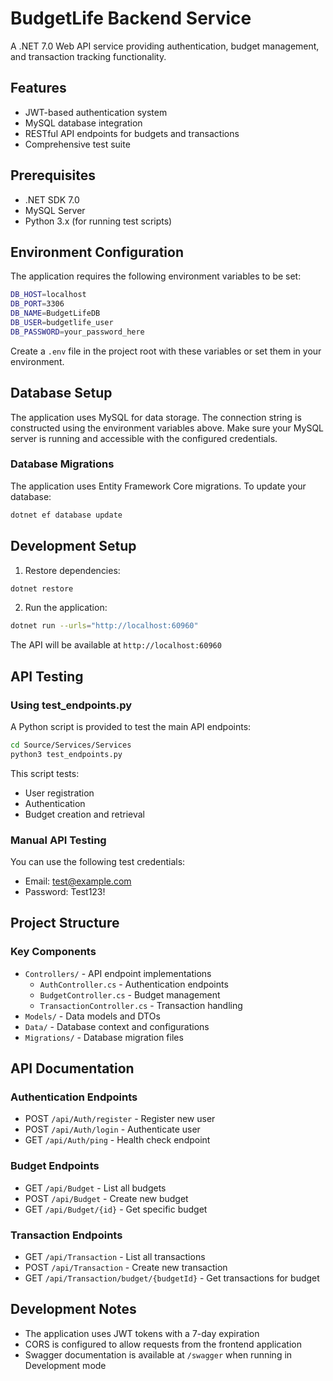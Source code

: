 # BudgetLife Backend Service

A .NET 7.0 Web API service providing authentication, budget management, and transaction tracking functionality.

## Features
- JWT-based authentication system
- MySQL database integration
- RESTful API endpoints for budgets and transactions
- Comprehensive test suite

## Prerequisites
- .NET SDK 7.0
- MySQL Server
- Python 3.x (for running test scripts)

## Environment Configuration

The application requires the following environment variables to be set:

```bash
DB_HOST=localhost
DB_PORT=3306
DB_NAME=BudgetLifeDB
DB_USER=budgetlife_user
DB_PASSWORD=your_password_here
```

Create a `.env` file in the project root with these variables or set them in your environment.

## Database Setup

The application uses MySQL for data storage. The connection string is constructed using the environment variables above. Make sure your MySQL server is running and accessible with the configured credentials.

### Database Migrations
The application uses Entity Framework Core migrations. To update your database:

```bash
dotnet ef database update
```

## Development Setup

1. Restore dependencies:
```bash
dotnet restore
```

2. Run the application:
```bash
dotnet run --urls="http://localhost:60960"
```

The API will be available at `http://localhost:60960`

## API Testing

### Using test_endpoints.py
A Python script is provided to test the main API endpoints:

```bash
cd Source/Services/Services
python3 test_endpoints.py
```

This script tests:
- User registration
- Authentication
- Budget creation and retrieval

### Manual API Testing
You can use the following test credentials:
- Email: test@example.com
- Password: Test123!

## Project Structure

### Key Components
- `Controllers/` - API endpoint implementations
  - `AuthController.cs` - Authentication endpoints
  - `BudgetController.cs` - Budget management
  - `TransactionController.cs` - Transaction handling
- `Models/` - Data models and DTOs
- `Data/` - Database context and configurations
- `Migrations/` - Database migration files

## API Documentation

### Authentication Endpoints
- POST `/api/Auth/register` - Register new user
- POST `/api/Auth/login` - Authenticate user
- GET `/api/Auth/ping` - Health check endpoint

### Budget Endpoints
- GET `/api/Budget` - List all budgets
- POST `/api/Budget` - Create new budget
- GET `/api/Budget/{id}` - Get specific budget

### Transaction Endpoints
- GET `/api/Transaction` - List all transactions
- POST `/api/Transaction` - Create new transaction
- GET `/api/Transaction/budget/{budgetId}` - Get transactions for budget

## Development Notes
- The application uses JWT tokens with a 7-day expiration
- CORS is configured to allow requests from the frontend application
- Swagger documentation is available at `/swagger` when running in Development mode
